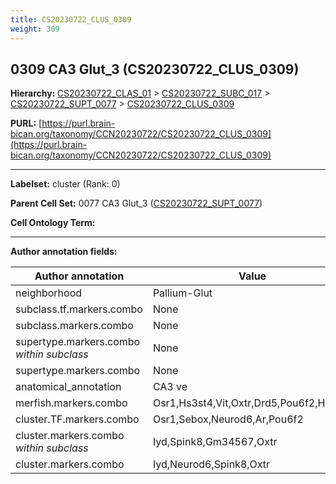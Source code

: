 ```yaml
---
title: CS20230722_CLUS_0309
weight: 309
---
```

## 0309 CA3 Glut_3 (CS20230722_CLUS_0309)
<b>Hierarchy: </b>
[CS20230722_CLAS_01](../CS20230722_CLAS_01) >
[CS20230722_SUBC_017](../CS20230722_SUBC_017) >
[CS20230722_SUPT_0077](../CS20230722_SUPT_0077) >
[CS20230722_CLUS_0309](../CS20230722_CLUS_0309)

**PURL:** [https://purl.brain-bican.org/taxonomy/CCN20230722/CS20230722_CLUS_0309](https://purl.brain-bican.org/taxonomy/CCN20230722/CS20230722_CLUS_0309)

---


**Labelset:** cluster (Rank: 0)

**Parent Cell Set:** 0077 CA3 Glut_3 ([CS20230722_SUPT_0077](../CS20230722_SUPT_0077))



**Cell Ontology Term:** 

[MARKER GENES.]: #


---

[TRANSFERRED ANNOTATIONS.]: #


[AUTHOR ANNOTATION FIELDS.]: #


**Author annotation fields:**

| Author annotation | Value |
|-------------------|-------|
|neighborhood|Pallium-Glut|
|subclass.tf.markers.combo|None|
|subclass.markers.combo|None|
|supertype.markers.combo _within subclass_|None|
|supertype.markers.combo|None|
|anatomical_annotation|CA3 ve|
|merfish.markers.combo|Osr1,Hs3st4,Vit,Oxtr,Drd5,Pou6f2,Hs3st2|
|cluster.TF.markers.combo|Osr1,Sebox,Neurod6,Ar,Pou6f2|
|cluster.markers.combo _within subclass_|Iyd,Spink8,Gm34567,Oxtr|
|cluster.markers.combo|Iyd,Neurod6,Spink8,Oxtr|

